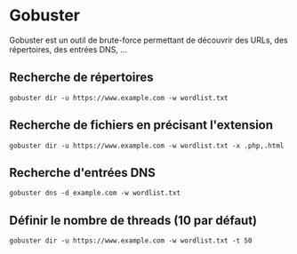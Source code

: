 # Gobuster

Gobuster est un outil de brute-force permettant de découvrir des URLs, des répertoires, des entrées DNS, ...


## Recherche de répertoires

`gobuster dir -u https://www.example.com -w wordlist.txt`

## Recherche de fichiers en précisant l'extension

`gobuster dir -u https://www.example.com -w wordlist.txt -x .php,.html`

## Recherche d'entrées DNS

`gobuster dns -d example.com -w wordlist.txt`


## Définir le nombre de threads (10 par défaut)

`gobuster dir -u https://www.example.com -w wordlist.txt -t 50`